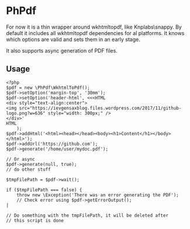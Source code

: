 # PhPdf

For now it is a thin wrapper around wkhtmltopdf, like Knplabs\snappy. By default
it includes all wkhtmltopdf dependencies for al platforms. It knows which options 
are valid and sets them in an early stage.

It also supports async generation of PDF files.

## Usage

```
<?php
$pdf = new \PhPdf\WkhtmlToPdf();
$pdf->setOption('margin-top', '30mm');
$pdf->setOption('header-html', <<<HTML
<div style="text-align:center">
<img src="https://ievgensaxblog.files.wordpress.com/2017/11/github-logo.png?w=636" style="width: 300px;" />
</div>'
HTML
    );
$pdf->addHtml('<html><head></head><body><h1>Content</h1></body></html>');
$pdf->addUrl('https://github.com');
$pdf->generate('/home/user/mydoc.pdf');

// Or async
$pdf->generate(null, true);
// do other stuff

$tmpFilePath = $pdf->wait();

if ($tmpFilePath === false) {
    throw new \Exception('There was an error generating the PDF');
    // Check error using $pdf->getErrorOutput();
|

// Do something with the tmpFilePath, it will be deleted after 
// this script is done

```
